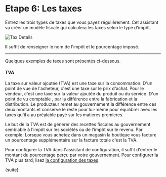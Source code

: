 # Etape 6: Les taxes

Entrez les trois types de taxes que vous payez régulièrement. Cet assistant va créer un modèle fiscale qui calculera les 
taxes selon le type d'impôt.

<img alt="Tax Details" class="screenshot"
src="{{docs_base_url}}/assets/img/setup-wizard/step-7.png">

Il suffit de renseigner le nom de l'impôt et le pourcentage imposé.

---

Quelques exemples de taxes sont présentés ci-dessous.

#### TVA

La taxe sur valeur ajoutée (TVA) est une taxe sur la consommation. D'un point de vue de l'acheteur, c'est une taxe sur 
le prix d'achat. Pour le vendeur, c'est une taxe sur la valeur ajoutée du produit ou du service. D'un point de vu comptable
, par la différence entre la fabrication et la distribution. Le producteur remet au gouvernement la différence entre ces 
deux montants et conserve le reste pour lui-même pour equilibrer avec les taxes qu'il a au préalable payé sur les 
matieres premieres.


Le but de la TVA est de générer des recettes fiscales au gouvernement semblable à l'impôt sur les sociétés ou de l'impôt 
sur le revenu. Par exemple: Lorsque vous achetez dans un magasin la boutique vous facture un pourcentage supplémentaire sur la facture totale c'est la TVA.

Pour configurer la TVA dans l'assistant de configuration, il suffit d'entrer le montant du pourcentage perçu par votre 
gouvernement. Pour configurer la TVA plus tard, lisez [la configuration des taxes]({{docs_base_url}}/user/manual/fr/setting-up/setting-up-taxes.html)

{suite}